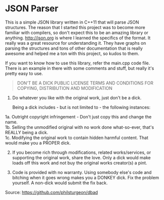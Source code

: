 JSON Parser
============

This is a simple JSON library written in C++11 that will parse JSON structures. The reason that I started this project was to become more familiar with compilers, so don't expect this to be an amazing library or anything. http://json.org is where I learned the specifics of the format. It really was a great resource for understanding it. They have graphs on parsing the structures and tons of other documentation that is really awesome and helped me a ton with this project, so kudos to them.

If you want to know how to use this library, refer the main.cpp code file. There is an example in there with some comments and stuff, but really it's pretty easy to use.


> DON'T BE A DICK PUBLIC LICENSE
> TERMS AND CONDITIONS FOR COPYING, DISTRIBUTION AND MODIFICATION

 1. Do whatever you like with the original work, just don't be a dick.

     Being a dick includes - but is not limited to - the following instances:

   1a. Outright copyright infringement - Don't just copy this and change the name.  
	 1b. Selling the unmodified original with no work done what-so-ever, that's REALLY being a dick.  
	 1c. Modifying the original work to contain hidden harmful content. That would make you a PROPER dick.  

 2. If you become rich through modifications, related works/services, or supporting the original work,
 share the love. Only a dick would make loads off this work and not buy the original works 
 creator(s) a pint.
 
 3. Code is provided with no warranty. Using somebody else's code and bitching when it goes wrong makes 
 you a DONKEY dick. Fix the problem yourself. A non-dick would submit the fix back.

 Source: https://github.com/philsturgeon/dbad
